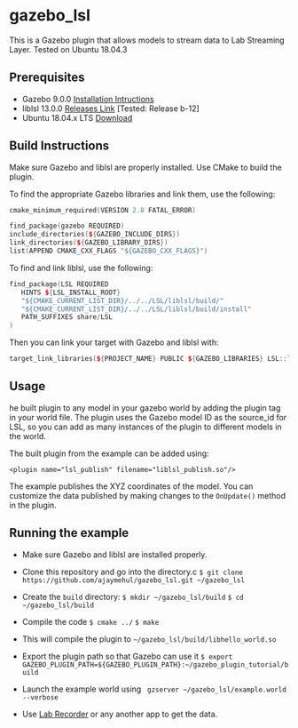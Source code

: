 # gazebo_lsl

This is a Gazebo plugin that allows models to stream data to Lab Streaming Layer.
Tested on Ubuntu  18.04.3


## Prerequisites

 - Gazebo 9.0.0 [Installation Intructions](http://gazebosim.org/tutorials?tut=install_ubuntu&cat=install)
 - liblsl 13.0.0 [Releases Link](https://github.com/sccn/liblsl/releases) [Tested: Release b-12]
 - Ubuntu 18.04.x LTS [Download](https://ubuntu.com/download/desktop)
 
## Build Instructions

Make sure Gazebo and liblsl are properly installed.  Use CMake to build the plugin. 

To find the appropriate Gazebo libraries and link them, use the following:
   ```cpp
cmake_minimum_required(VERSION 2.8 FATAL_ERROR)

find_package(gazebo REQUIRED)
include_directories(${GAZEBO_INCLUDE_DIRS})
link_directories(${GAZEBO_LIBRARY_DIRS})
list(APPEND CMAKE_CXX_FLAGS "${GAZEBO_CXX_FLAGS}")
```

To find and link liblsl, use the following:
   ```cpp
find_package(LSL REQUIRED
      HINTS ${LSL_INSTALL_ROOT}
      "${CMAKE_CURRENT_LIST_DIR}/../../LSL/liblsl/build/"
      "${CMAKE_CURRENT_LIST_DIR}/../../LSL/liblsl/build/install"
      PATH_SUFFIXES share/LSL
)
```
Then you can link your target with Gazebo and liblsl with:

   ```cpp
target_link_libraries(${PROJECT_NAME} PUBLIC ${GAZEBO_LIBRARIES} LSL::lsl)
```
    


## Usage

he built plugin to any model in your gazebo world by adding the plugin tag in your world file. The plugin uses the Gazebo model ID as the source_id for LSL, so you can add as many instances of the plugin to different models in the world.

The built plugin from the example can be added using:

    <plugin name="lsl_publish" filename="liblsl_publish.so"/>

The example publishes the XYZ coordinates of the model. You can customize the data published by making changes to the `OnUpdate()` method in the plugin.  

## Running the example

 - Make sure Gazebo and liblsl are installed properly.  
 - Clone this repository and go into the directory.c
 `$ git clone https://github.com/ajaymehul/gazebo_lsl.git ~/gazebo_lsl`
 - Create the `build` directory:
`$ mkdir ~/gazebo_lsl/build`
`$ cd ~/gazebo_lsl/build`

 - Compile the code
`$ cmake ../`
`$ make`
- This will compile the plugin to ``~/gazebo_lsl/build/libhello_world.so``
- Export the plugin path so that Gazebo can use it
`$ export GAZEBO_PLUGIN_PATH=${GAZEBO_PLUGIN_PATH}:~/gazebo_plugin_tutorial/build`
- Launch the example world using
` gzserver ~/gazebo_lsl/example.world --verbose`
- Use [Lab Recorder](https://github.com/labstreaminglayer/App-LabRecorder) or any another app to get the data.


